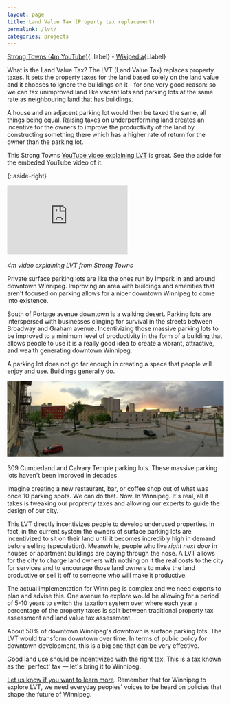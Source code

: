 ```yaml
---
layout: page
title: Land Value Tax (Property tax replacement)
permalink: /lvt/
categories: projects
---
```


[Strong Towns (4m YouTube)](https://www.youtube.com/watch?v=ok2uR3btMrE){:.label} - [Wikipedia](https://en.wikipedia.org/wiki/Land_value_tax){:.label}

What is the Land Value Tax? The LVT (Land Value Tax) replaces property taxes. It sets the property taxes for the land based solely on the land value and it chooses to ignore the buildings on it - for one very good reason: so we can tax unimproved land like vacant lots and parking lots at the same rate as neighbouring land that has buildings.

A house and an adjacent parking lot would then be taxed the same, all things being equal. Raising taxes on underperforming land creates an incentive for the owners to improve the productivity of the land by constructing something there which has a higher rate of return for the owner than the parking lot.

This Strong Towns [YouTube video explaining LVT](https://www.youtube.com/watch?v=ok2uR3btMrE) is great. See the aside for the embeded YouTube video of it.

{:.aside-right}
<div style="max-width: 300px">
  <iframe width="280" height="160" src="https://www.youtube.com/embed/ok2uR3btMrE" frameborder="0" allow="accelerometer; autoplay; encrypted-media; gyroscope; picture-in-picture" allowfullscreen></iframe>
  <p>
    <em>4m video explaining LVT from Strong Towns</em>
  </p>
</div>

Private surface parking lots are like the ones run by Impark in and around downtown Winnipeg. Improving an area with buildings and amenities that aren't focused on parking allows for a nicer downtown Winnipeg to come into existence. 

South of Portage avenue downtown is a walking desert. Parking lots are interspersed with businesses clinging for survival in the streets between Broadway and Graham avenue. Incentivizing those massive parking lots to be improved to a minimum level of productivity in the form of a building that allows people to use it is a really good idea to create a vibrant, attractive, and wealth generating downtown Winnipeg. 

A parking lot does not go far enough in creating a space that people will enjoy and use. Buildings generally do.

<div class="aside-left">
  <img src="/assets/images/374_donald_back_lots.jpg" alt="Surface parking lots behind 374 Donald St., Winnipeg">
  <p>309 Cumberland and Calvary Temple parking lots. These massive parking lots haven't been improved in decades</p>
</div>

Imagine creating a new restaurant, bar, or coffee shop out of what was once 10 parking spots. We can do that. Now. In Winnipeg. It's real, all it takes is tweaking our proprerty taxes and allowing our experts to guide the design of our city.

This LVT directly incentivizes people to develop underused properties. In fact, in the current system the owners of surface parking lots are incentivized to sit on their land until it becomes incredibly high in demand before selling (speculation). Meanwhile, people who live *right next door* in houses or apartment buildings are paying through the nose. A LVT allows for the city to charge land owners with nothing on it the real costs to the city for services and to encourage those land owners to make the land productive or sell it off to someone who will make it productive.

The actual implementation for Winnipeg is complex and we need experts to plan and advise this. One avenue to explore would be allowing for a period of 5-10 years to switch the taxation system over where each year a percentage of the property taxes is split between traditional property tax assessment and land value tax assessment.

About 50% of downtown Winnipeg's downtown is surface parking lots. The LVT would transform downtown over time. In terms of public policy for downtown development, this is a big one that can be very effective.

Good land use should be incentivized with the right tax. This is a tax known as the 'perfect' tax &mdash; let's bring it to Winnipeg.

[Let us know if you want to learn more](/subscribe). Remember that for Winnipeg to explore LVT, we need everyday peoples' voices to be heard on policies that shape the future of Winnipeg.
